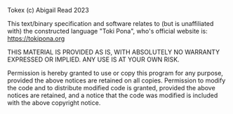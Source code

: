 Tokex (c) Abigail Read 2023

This text/binary specification and software relates to (but is unaffiliated with) 
the constructed language "Toki Pona", who's official website is: https://tokipona.org

THIS MATERIAL IS PROVIDED AS IS, WITH ABSOLUTELY NO WARRANTY EXPRESSED
OR IMPLIED.  ANY USE IS AT YOUR OWN RISK.

Permission is hereby granted to use or copy this program
for any purpose,  provided the above notices are retained on all copies.
Permission to modify the code and to distribute modified code is granted,
provided the above notices are retained, and a notice that the code was
modified is included with the above copyright notice.